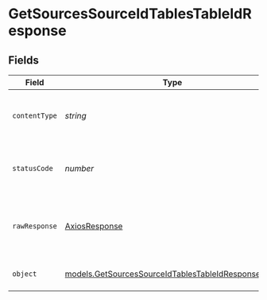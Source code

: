 # GetSourcesSourceIdTablesTableIdResponse


## Fields

| Field                                                                                                                        | Type                                                                                                                         | Required                                                                                                                     | Description                                                                                                                  |
| ---------------------------------------------------------------------------------------------------------------------------- | ---------------------------------------------------------------------------------------------------------------------------- | ---------------------------------------------------------------------------------------------------------------------------- | ---------------------------------------------------------------------------------------------------------------------------- |
| `contentType`                                                                                                                | *string*                                                                                                                     | :heavy_check_mark:                                                                                                           | HTTP response content type for this operation                                                                                |
| `statusCode`                                                                                                                 | *number*                                                                                                                     | :heavy_check_mark:                                                                                                           | HTTP response status code for this operation                                                                                 |
| `rawResponse`                                                                                                                | [AxiosResponse](https://axios-http.com/docs/res_schema)                                                                      | :heavy_minus_sign:                                                                                                           | Raw HTTP response; suitable for custom response parsing                                                                      |
| `object`                                                                                                                     | [models.GetSourcesSourceIdTablesTableIdResponseBody](../../models/operations/getsourcessourceidtablestableidresponsebody.md) | :heavy_minus_sign:                                                                                                           | Successfully retrieved the table                                                                                             |
